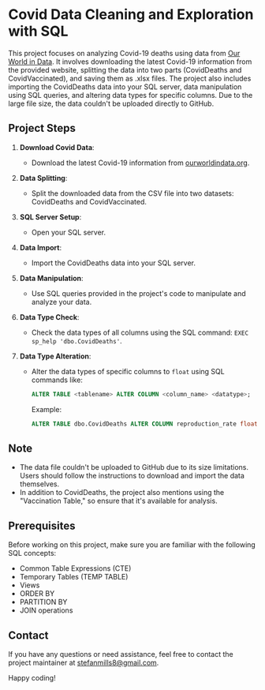 # Covid Data Cleaning and Exploration with SQL 

This project focuses on analyzing Covid-19 deaths using data from [Our World in Data](https://ourworldindata.org/covid-deaths). It involves downloading the latest Covid-19 information from the provided website, splitting the data into two parts (CovidDeaths and CovidVaccinated), and saving them as .xlsx files. The project also includes importing the CovidDeaths data into your SQL server, data manipulation using SQL queries, and altering data types for specific columns. Due to the large file size, the data couldn't be uploaded directly to GitHub.

## Project Steps

1. **Download Covid Data**:
   - Download the latest Covid-19 information from [ourworldindata.org](https://ourworldindata.org/covid-deaths).

2. **Data Splitting**:
   - Split the downloaded data from the CSV file into two datasets: CovidDeaths and CovidVaccinated.

3. **SQL Server Setup**:
   - Open your SQL server.

4. **Data Import**:
   - Import the CovidDeaths data into your SQL server.

5. **Data Manipulation**:
   - Use SQL queries provided in the project's code to manipulate and analyze your data.

6. **Data Type Check**:
   - Check the data types of all columns using the SQL command: `EXEC sp_help 'dbo.CovidDeaths'`.

7. **Data Type Alteration**:
   - Alter the data types of specific columns to `float` using SQL commands like:
     ```sql
     ALTER TABLE <tablename> ALTER COLUMN <column_name> <datatype>;
     ```
     Example:
     ```sql
     ALTER TABLE dbo.CovidDeaths ALTER COLUMN reproduction_rate float;
     ```

## Note

- The data file couldn't be uploaded to GitHub due to its size limitations. Users should follow the instructions to download and import the data themselves.
- In addition to CovidDeaths, the project also mentions using the "Vaccination Table," so ensure that it's available for analysis.

## Prerequisites

Before working on this project, make sure you are familiar with the following SQL concepts:

- Common Table Expressions (CTE)
- Temporary Tables (TEMP TABLE)
- Views
- ORDER BY
- PARTITION BY
- JOIN operations

## Contact

If you have any questions or need assistance, feel free to contact the project maintainer at stefanmills8@gmail.com.

Happy coding!

